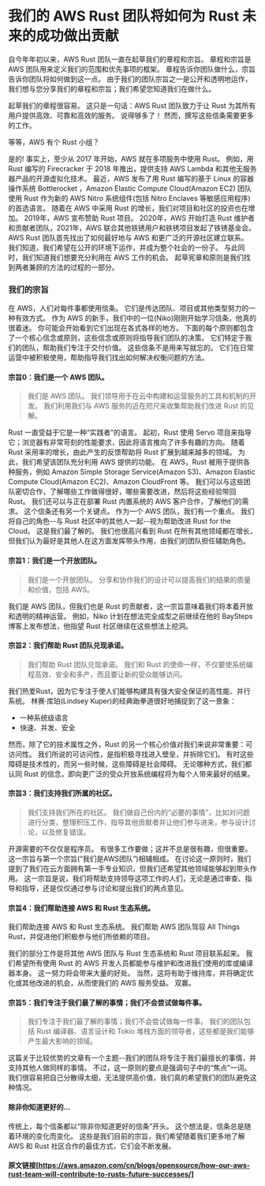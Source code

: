 # 我们的 AWS Rust 团队将如何为 Rust 未来的成功做出贡献

自今年年初以来，AWS Rust 团队一直在起草我们的章程和宗旨。
章程和宗旨是 AWS 团队用来定义我们的范围和优先事项的框架。
章程告诉你团队做什么，宗旨告诉你团队将如何做到这一点。
由于我们的团队宗旨之一是公开和透明地运作，我们想与您分享我们的章程和宗旨；我们希望您知道我们在做什么。

起草我们的章程很容易。
这只是一句话：AWS Rust 团队致力于让 Rust 为其所有用户提供高效、可靠和高效的服务。
说得够多了！
然而，撰写这些信条需要更多的工作。

等等，AWS 有个 Rust 小组？

是的! 事实上，至少从 2017 年开始，AWS 就在多项服务中使用 Rust。
例如，用 Rust 编写的 Firecracker 于 2018 年推出，提供支持 AWS Lambda 和其他无服务器产品的开源虚拟化技术。
最近，AWS 发布了用 Rust 编写的基于 Linux 的容器操作系统 Bottlerocket ，Amazon Elastic Compute Cloud(Amazon EC2) 团队使用 Rust 作为新的 AWS Nitro 系统组件(包括 Nitro Enclaves 等敏感应用程序)的首选语言。
随着在 AWS 中采用 Rust 的增长，我们对项目和社区的投资也在增加。
2019年，AWS 宣布赞助 Rust 项目。
2020年，AWS 开始打造 Rust 维护者和贡献者团队，2021年，AWS 联合其他铁锈用户和铁锈项目发起了铁锈基金会。
AWS Rust 团队首先找出了如何最好地与 AWS 和更广泛的开源社区建立联系。
我们知道，我们希望在公开的环境下运作，并成为整个社会的一份子。
与此同时，我们知道我们想要充分利用在 AWS 工作的机会。
起草宪章和原则是我们找到两者兼顾的方法的过程的一部分。

### 我们的宗旨

在 AWS，人们对每件事都使用信条。
它们是传达团队、项目或其他类型努力的一种有效方式。
作为 AWS 的新手，我们中的一位(Niko)刚刚开始学习信条，他真的很着迷。
你可能会开始看到它们出现在各式各样的地方。
下面的每个原则都包含了一个核心信念或原则，这些信念或原则将指导我们团队的决策。
它们特定于我们的团队，帮助我们专注于交付价值。
这些信条不是用来写就忘的。
它们在日常运营中被积极使用，帮助指导我们找出如何解决权衡问题的方法。

#### 宗旨0：我们是一个 AWS 团队。

>我们是 AWS 团队。
>我们领导用于在云中构建和运营服务的工具和机制的开发。
>我们利用我们与 AWS 服务的近在咫尺来收集帮助我们改进 Rust 的见解。

Rust 一直受益于它是一种“实践者”的语言。
起初，Rust 使用 Servo 项目来指导它；浏览器有非常苛刻的性能要求，因此将语言推向了许多有趣的方向。
随着 Rust 采用率的增长，由此产生的反馈帮助将 Rust 扩展到越来越多的领域。
为此，我们希望该团队充分利用 AWS 提供的功能。
在 AWS，Rust 被用于提供各种服务，例如 Amazon Simple Storage Service(Amazon S3)、Amazon Elastic Compute Cloud(Amazon EC2)、Amazon CloudFront 等。
我们可以与这些团队密切合作，了解哪些工作做得很好，哪些需要改进，然后将这些经验带回Rust。
我们还可以与正在部署 Rust 内置系统的 AWS 客户合作，了解他们的需求。
这个信条还有另一个关键点。
作为一个 AWS 团队，我们有一个重点。
我们将自己的角色--与 Rust 社区中的其他人一起--视为帮助改进 Rust for the Cloud。
这是我们最了解的。
我们也很高兴看到 Rust 在所有其他领域都在增长，但我们认为最好是其他人在这方面发挥带头作用，由我们的团队担任辅助角色。

#### 宗旨1：我们是一个开放团队。

> 我们是一个开放团队。
> 分享和协作我们的设计可以提高我们的结果的质量和价值，包括 AWS。

我们是 AWS 团队，但我们也是 Rust 的贡献者，这一宗旨意味着我们将本着开放和透明的精神运营。
例如，Niko 计划在想法完全成型之前继续在他的 BaySteps 博客上发布想法，他指望 Rust 社区继续在这些想法上挖洞。

#### 宗旨2：我们帮助 Rust 团队兑现承诺。

>我们帮助 Rust 团队兑现承诺。
>我们和 Rust 的使命一样，不仅要使系统编程高效、安全和多产，而且要让新的受众能够访问。

我们热爱Rust，因为它专注于使人们能够构建具有强大安全保证的高性能、并行系统。
林赛·库珀(Lindsey Kuper)的经典跆拳道很好地捕捉到了这一景象：

- 一种系统级语言
- 快速、并发、安全

然而，除了它的技术属性之外，Rust 的另一个核心价值对我们来说非常重要：可访问性。
我们所说的可访问性，是指积极寻找进入壁垒，并拆除它们。
有时这些障碍是技术性的，而另一些时候，这些障碍是社会障碍。
无论哪种方式，我们都认同 Rust 的信念，即向更广泛的受众开放系统编程将为每个人带来最好的结果。

#### 宗旨3：我们支持我们所属的社区。

>我们支持我们所在的社区。
>我们做自己份内的“必要的事情”，比如对问题进行分类，整理积压工作，指导其他贡献者并让他们参与进来，参与设计讨论，以及修复错误。

开源需要的不仅仅是程序员。
有很多工作要做；这并不总是很有趣，但很重要。
这一宗旨与第一个宗旨(“我们是AWS团队”)相辅相成。
在讨论这一原则时，我们提到了我们在云方面拥有第一手专业知识，但我们还希望其他领域能够起到带头作用。
这一宗旨是说，我们将帮助支持领导这项工作的人们，无论是通过审查、指导和指导，还是仅仅通过参与讨论和提出我们的两点意见。

#### 宗旨4：我们帮助连接 AWS 和 Rust 生态系统。

我们帮助连接 AWS 和 Rust 生态系统。
我们帮助 AWS 团队驾驭 All Things Rust，并促进他们积极参与他们所依赖的项目。

我们的部分工作是将其他 AWS 团队与 Rust 生态系统和 Rust 项目联系起来。
我们希望所有使用 Rust 的 AWS 开发人员都能参与维护和改进我们使用的库或编译器本身。
这一努力将会带来大量的好处。
当然，这将有助于维持库，并将确定优化或其他改进的机会，从而使我们的 AWS 服务受益。
双赢。

#### 宗旨5：我们专注于我们最了解的事情；我们不会尝试做每件事。

> 我们专注于我们最了解的事情；我们不会尝试做每一件事。
> 我们的团队包括 Rust 编译器、语言设计和 Tokio 堆栈方面的领导者，这些都是我们能够产生最大影响的领域。

这篇关于比较优势的文章有一个主题--我们的团队将专注于我们最擅长的事情，并支持其他人做同样的事情。
不过，这一原则的要点是强调句子中的“焦点”一词。
我们很容易把自己分散得太细，无法提供高价值，我们真的希望我们的团队避免这种情况。

#### 除非你知道更好的…

传统上，每个信条都以“除非你知道更好的信条”开头。
这个想法是，信条总是随着环境的变化而变化。
这些是我们目前的宗旨，我们希望随着我们更多地了解 AWS 和 Rust 社区合作的最佳方式，它们会不断发展。


#### 原文链接[https://aws.amazon.com/cn/blogs/opensource/how-our-aws-rust-team-will-contribute-to-rusts-future-successes/]

